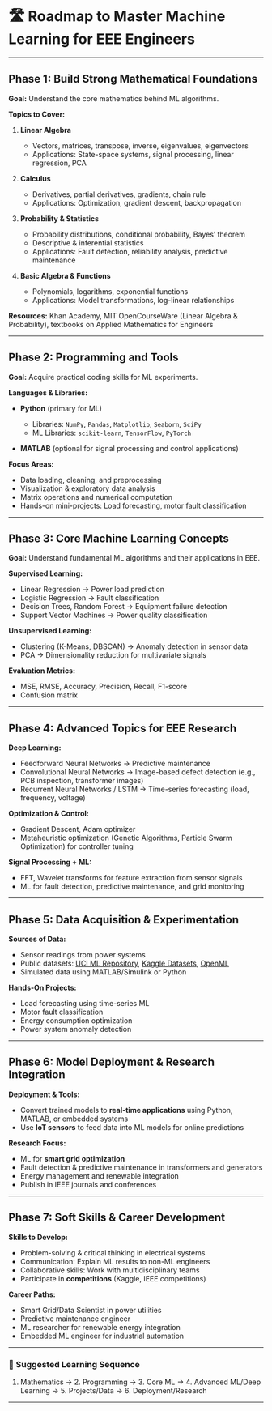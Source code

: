 # 🛣️ Roadmap to Master Machine Learning for EEE Engineers

---

## **Phase 1: Build Strong Mathematical Foundations**

**Goal:** Understand the core mathematics behind ML algorithms.

**Topics to Cover:**

1. **Linear Algebra**

   * Vectors, matrices, transpose, inverse, eigenvalues, eigenvectors
   * Applications: State-space systems, signal processing, linear regression, PCA

2. **Calculus**

   * Derivatives, partial derivatives, gradients, chain rule
   * Applications: Optimization, gradient descent, backpropagation

3. **Probability & Statistics**

   * Probability distributions, conditional probability, Bayes’ theorem
   * Descriptive & inferential statistics
   * Applications: Fault detection, reliability analysis, predictive maintenance

4. **Basic Algebra & Functions**

   * Polynomials, logarithms, exponential functions
   * Applications: Model transformations, log-linear relationships

**Resources:** Khan Academy, MIT OpenCourseWare (Linear Algebra & Probability), textbooks on Applied Mathematics for Engineers

---

## **Phase 2: Programming and Tools**

**Goal:** Acquire practical coding skills for ML experiments.

**Languages & Libraries:**

* **Python** (primary for ML)

  * Libraries: `NumPy`, `Pandas`, `Matplotlib`, `Seaborn`, `SciPy`
  * ML Libraries: `scikit-learn`, `TensorFlow`, `PyTorch`
* **MATLAB** (optional for signal processing and control applications)

**Focus Areas:**

* Data loading, cleaning, and preprocessing
* Visualization & exploratory data analysis
* Matrix operations and numerical computation
* Hands-on mini-projects: Load forecasting, motor fault classification

---

## **Phase 3: Core Machine Learning Concepts**

**Goal:** Understand fundamental ML algorithms and their applications in EEE.

**Supervised Learning:**

* Linear Regression → Power load prediction
* Logistic Regression → Fault classification
* Decision Trees, Random Forest → Equipment failure detection
* Support Vector Machines → Power quality classification

**Unsupervised Learning:**

* Clustering (K-Means, DBSCAN) → Anomaly detection in sensor data
* PCA → Dimensionality reduction for multivariate signals

**Evaluation Metrics:**

* MSE, RMSE, Accuracy, Precision, Recall, F1-score
* Confusion matrix

---

## **Phase 4: Advanced Topics for EEE Research**

**Deep Learning:**

* Feedforward Neural Networks → Predictive maintenance
* Convolutional Neural Networks → Image-based defect detection (e.g., PCB inspection, transformer images)
* Recurrent Neural Networks / LSTM → Time-series forecasting (load, frequency, voltage)

**Optimization & Control:**

* Gradient Descent, Adam optimizer
* Metaheuristic optimization (Genetic Algorithms, Particle Swarm Optimization) for controller tuning

**Signal Processing + ML:**

* FFT, Wavelet transforms for feature extraction from sensor signals
* ML for fault detection, predictive maintenance, and grid monitoring

---

## **Phase 5: Data Acquisition & Experimentation**

**Sources of Data:**

* Sensor readings from power systems
* Public datasets: [UCI ML Repository](https://archive.ics.uci.edu/ml/index.php), [Kaggle Datasets](https://www.kaggle.com/datasets), [OpenML](https://www.openml.org/)
* Simulated data using MATLAB/Simulink or Python

**Hands-On Projects:**

* Load forecasting using time-series ML
* Motor fault classification
* Energy consumption optimization
* Power system anomaly detection

---

## **Phase 6: Model Deployment & Research Integration**

**Deployment & Tools:**

* Convert trained models to **real-time applications** using Python, MATLAB, or embedded systems
* Use **IoT sensors** to feed data into ML models for online predictions

**Research Focus:**

* ML for **smart grid optimization**
* Fault detection & predictive maintenance in transformers and generators
* Energy management and renewable integration
* Publish in IEEE journals and conferences

---

## **Phase 7: Soft Skills & Career Development**

**Skills to Develop:**

* Problem-solving & critical thinking in electrical systems
* Communication: Explain ML results to non-ML engineers
* Collaborative skills: Work with multidisciplinary teams
* Participate in **competitions** (Kaggle, IEEE competitions)

**Career Paths:**

* Smart Grid/Data Scientist in power utilities
* Predictive maintenance engineer
* ML researcher for renewable energy integration
* Embedded ML engineer for industrial automation

---

### 🔹 Suggested Learning Sequence

1. Mathematics → 2. Programming → 3. Core ML → 4. Advanced ML/Deep Learning → 5. Projects/Data → 6. Deployment/Research

---
